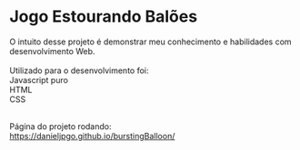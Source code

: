 # Jogo Estourando Balões
O intuito desse projeto é demonstrar meu conhecimento e habilidades com desenvolvimento Web.<br><br>
Utilizado para o desenvolvimento foi:<br>
Javascript puro<br>
HTML<br>
CSS<br><br>

Página do projeto rodando:<br>
https://danieljpgo.github.io/burstingBalloon/

